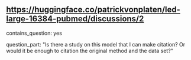 ## https://huggingface.co/patrickvonplaten/led-large-16384-pubmed/discussions/2

contains_question: yes

question_part: "Is there a study on this model that I can make citation? Or would it be enough to citation the original method and the data set?"